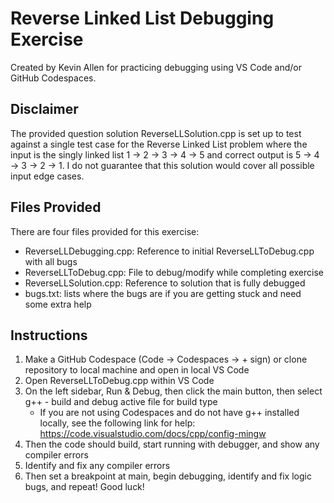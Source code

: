 # Reverse Linked List Debugging Exercise
Created by Kevin Allen for practicing debugging using VS Code and/or GitHub Codespaces.

## Disclaimer
The provided question solution ReverseLLSolution.cpp is set up to test against a single test case for the Reverse Linked List problem where the input is the singly linked list 1 -> 2 -> 3 -> 4 -> 5 and correct output is 5 -> 4 -> 3 -> 2 -> 1. I do not guarantee that this solution would cover all possible input edge cases.

## Files Provided
There are four files provided for this exercise: 
- ReverseLLDebugging.cpp: Reference to initial ReverseLLToDebug.cpp with all bugs
- ReverseLLToDebug.cpp: File to debug/modify while completing exercise
- ReverseLLSolution.cpp: Reference to solution that is fully debugged
- bugs.txt: lists where the bugs are if you are getting stuck and need some extra help

## Instructions
1. Make a GitHub Codespace (Code -> Codespaces -> + sign) or clone repository to local machine and open in local VS Code
2. Open ReverseLLToDebug.cpp within VS Code
3. On the left sidebar, Run & Debug, then click the main button, then select g++ - build and debug active file for build type
   - If you are not using Codespaces and do not have g++ installed locally, see the following link for help: https://code.visualstudio.com/docs/cpp/config-mingw
4. Then the code should build, start running with debugger, and show any compiler errors
5. Identify and fix any compiler errors
6. Then set a breakpoint at main, begin debugging, identify and fix logic bugs, and repeat! Good luck!

